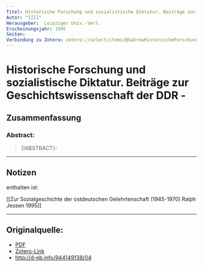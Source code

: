 ```yaml
---
Titel: Historische Forschung und sozialistische Diktatur. Beiträge zur Geschichtswissenschaft der DDR
Autor: "[[]]"
Herausgeber:  Leipziger Univ.-Verl.
Erscheinungsjahr: 1995
Seiten: 
Verbindung zu Zotero: zotero://select/items/@SabrowHistorischeForschungundsozialistischeDiktaturBeitragezurGeschichtswissenschaftDDR
---
```

# Historische Forschung und sozialistische Diktatur. Beiträge zur Geschichtswissenschaft der DDR - 

## Zusammenfassung
### Abstract:
> [!ABSTRACT]-
> 

---
## Notizen
enthalten ist:

[[Zur Sozialgeschichte der ostdeutschen Gelehrtenschaft (1945-1970) Ralph Jessen 1995]]

---

## Originalquelle:
- [PDF](SabrowHistorischeForschungundsozialistischeDiktaturBeitragezurGeschichtswissenschaftDDR.pdf)
- [Zotero-Link](zotero://select/items/@SabrowHistorischeForschungundsozialistischeDiktaturBeitragezurGeschichtswissenschaftDDR)
- http://d-nb.info/944149138/04

